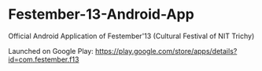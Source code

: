 # Festember-13-Android-App

Official Android Application of Festember'13 (Cultural Festival of NIT Trichy)

Launched on Google Play: https://play.google.com/store/apps/details?id=com.festember.f13
